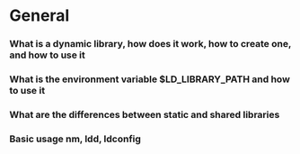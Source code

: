 # General
### What is a dynamic library, how does it work, how to create one, and how to use it
### What is the environment variable $LD_LIBRARY_PATH and how to use it
### What are the differences between static and shared libraries
### Basic usage nm, ldd, ldconfig